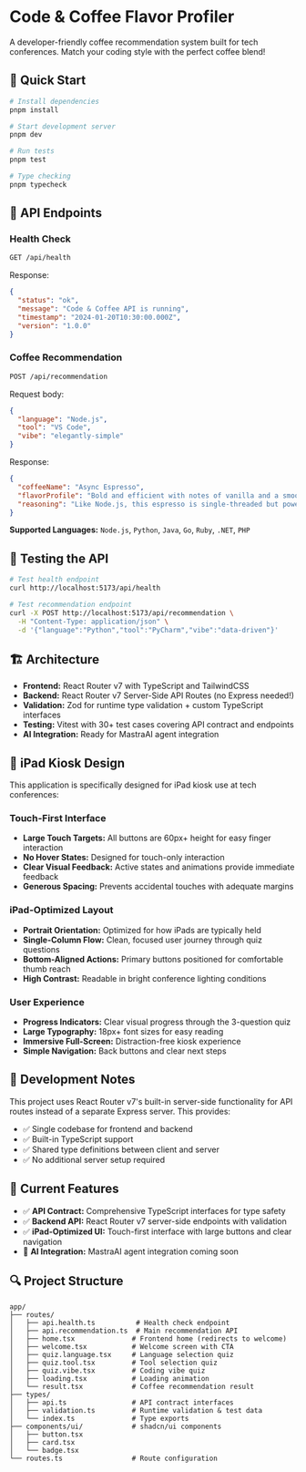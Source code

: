 # Code & Coffee Flavor Profiler

A developer-friendly coffee recommendation system built for tech conferences. Match your coding style with the perfect coffee blend!

## 🚀 Quick Start

```bash
# Install dependencies
pnpm install

# Start development server
pnpm dev

# Run tests
pnpm test

# Type checking
pnpm typecheck
```

## 📡 API Endpoints

### Health Check

```bash
GET /api/health
```

Response:

```json
{
  "status": "ok",
  "message": "Code & Coffee API is running",
  "timestamp": "2024-01-20T10:30:00.000Z",
  "version": "1.0.0"
}
```

### Coffee Recommendation

```bash
POST /api/recommendation
```

Request body:

```json
{
  "language": "Node.js",
  "tool": "VS Code",
  "vibe": "elegantly-simple"
}
```

Response:

```json
{
  "coffeeName": "Async Espresso",
  "flavorProfile": "Bold and efficient with notes of vanilla and a smooth, non-blocking finish",
  "reasoning": "Like Node.js, this espresso is single-threaded but powerful..."
}
```

**Supported Languages:** `Node.js`, `Python`, `Java`, `Go`, `Ruby`, `.NET`, `PHP`

## 🧪 Testing the API

```bash
# Test health endpoint
curl http://localhost:5173/api/health

# Test recommendation endpoint
curl -X POST http://localhost:5173/api/recommendation \
  -H "Content-Type: application/json" \
  -d '{"language":"Python","tool":"PyCharm","vibe":"data-driven"}'
```

## 🏗️ Architecture

- **Frontend:** React Router v7 with TypeScript and TailwindCSS
- **Backend:** React Router v7 Server-Side API Routes (no Express needed!)
- **Validation:** Zod for runtime type validation + custom TypeScript interfaces
- **Testing:** Vitest with 30+ test cases covering API contract and endpoints
- **AI Integration:** Ready for MastraAI agent integration

## 📱 iPad Kiosk Design

This application is specifically designed for iPad kiosk use at tech conferences:

### Touch-First Interface

- **Large Touch Targets:** All buttons are 60px+ height for easy finger interaction
- **No Hover States:** Designed for touch-only interaction
- **Clear Visual Feedback:** Active states and animations provide immediate feedback
- **Generous Spacing:** Prevents accidental touches with adequate margins

### iPad-Optimized Layout

- **Portrait Orientation:** Optimized for how iPads are typically held
- **Single-Column Flow:** Clean, focused user journey through quiz questions
- **Bottom-Aligned Actions:** Primary buttons positioned for comfortable thumb reach
- **High Contrast:** Readable in bright conference lighting conditions

### User Experience

- **Progress Indicators:** Clear visual progress through the 3-question quiz
- **Large Typography:** 18px+ font sizes for easy reading
- **Immersive Full-Screen:** Distraction-free kiosk experience
- **Simple Navigation:** Back buttons and clear next steps

## 📝 Development Notes

This project uses React Router v7's built-in server-side functionality for API routes instead of a separate Express server. This provides:

- ✅ Single codebase for frontend and backend
- ✅ Built-in TypeScript support
- ✅ Shared type definitions between client and server
- ✅ No additional server setup required

## 🎯 Current Features

- ✅ **API Contract:** Comprehensive TypeScript interfaces for type safety
- ✅ **Backend API:** React Router v7 server-side endpoints with validation
- ✅ **iPad-Optimized UI:** Touch-first interface with large buttons and clear navigation
- 🔄 **AI Integration:** MastraAI agent integration coming soon

## 🔍 Project Structure

```
app/
├── routes/
│   ├── api.health.ts          # Health check endpoint
│   ├── api.recommendation.ts  # Main recommendation API
│   ├── home.tsx              # Frontend home (redirects to welcome)
│   ├── welcome.tsx           # Welcome screen with CTA
│   ├── quiz.language.tsx     # Language selection quiz
│   ├── quiz.tool.tsx         # Tool selection quiz
│   ├── quiz.vibe.tsx         # Coding vibe quiz
│   ├── loading.tsx           # Loading animation
│   └── result.tsx            # Coffee recommendation result
├── types/
│   ├── api.ts                # API contract interfaces
│   ├── validation.ts         # Runtime validation & test data
│   └── index.ts              # Type exports
├── components/ui/            # shadcn/ui components
│   ├── button.tsx
│   ├── card.tsx
│   └── badge.tsx
└── routes.ts                 # Route configuration
```
